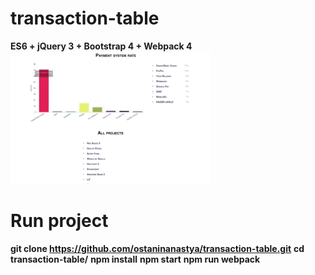 # transaction-table
**ES6 + jQuery 3 + Bootstrap 4 + Webpack 4**
![Output sample](https://github.com/ostaninanastya/transaction-table/blob/master/demo.gif)
# Run project
**git clone https://github.com/ostaninanastya/transaction-table.git**
**cd transaction-table/**
**npm install**
**npm start**
**npm run webpack**
